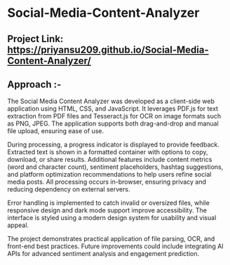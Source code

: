 # Social-Media-Content-Analyzer
## Project Link: https://priyansu209.github.io/Social-Media-Content-Analyzer/
## Approach :-
The Social Media Content Analyzer was developed as a client-side web application using HTML, CSS, and JavaScript. It leverages PDF.js for text extraction from PDF files and Tesseract.js for OCR on image formats such as PNG, JPEG. The application supports both drag-and-drop and manual file upload, ensuring ease of use.

During processing, a progress indicator is displayed to provide feedback. Extracted text is shown in a formatted container with options to copy, download, or share results. Additional features include content metrics (word and character count), sentiment placeholders, hashtag suggestions, and platform optimization recommendations to help users refine social media posts. All processing occurs in-browser, ensuring privacy and reducing dependency on external servers.

Error handling is implemented to catch invalid or oversized files, while responsive design and dark mode support improve accessibility. The interface is styled using a modern design system for usability and visual appeal.

The project demonstrates practical application of file parsing, OCR, and front-end best practices. Future improvements could include integrating AI APIs for advanced sentiment analysis and engagement prediction.
